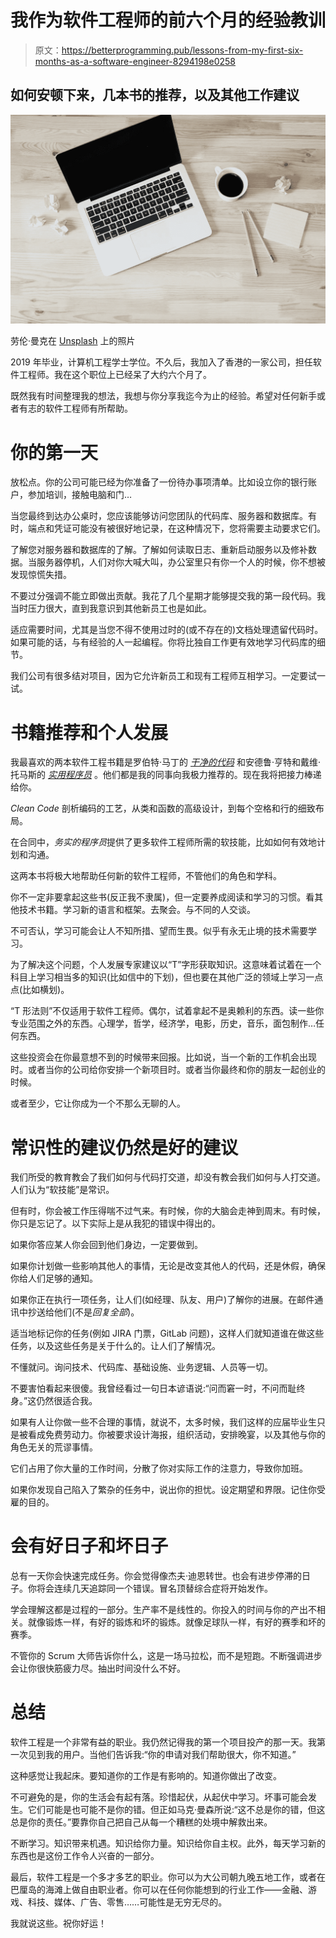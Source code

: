 # 我作为软件工程师的前六个月的经验教训

> 原文：<https://betterprogramming.pub/lessons-from-my-first-six-months-as-a-software-engineer-8294198e0258>

## 如何安顿下来，几本书的推荐，以及其他工作建议

![](img/ebbe8351fe32193a328a95050817a50d.png)

劳伦·曼克在 [Unsplash](https://unsplash.com/s/photos/computer?utm_source=unsplash&utm_medium=referral&utm_content=creditCopyText) 上的照片

2019 年毕业，计算机工程学士学位。不久后，我加入了香港的一家公司，担任软件工程师。我在这个职位上已经呆了大约六个月了。

既然我有时间整理我的想法，我想与你分享我迄今为止的经验。希望对任何新手或者有志的软件工程师有所帮助。

# 你的第一天

放松点。你的公司可能已经为你准备了一份待办事项清单。比如设立你的银行账户，参加培训，接触电脑和门…

当您最终到达办公桌时，您应该能够访问您团队的代码库、服务器和数据库。有时，端点和凭证可能没有被很好地记录，在这种情况下，您将需要主动要求它们。

了解您对服务器和数据库的了解。了解如何读取日志、重新启动服务以及修补数据。当服务器停机，人们对你大喊大叫，办公室里只有你一个人的时候，你不想被发现惊慌失措。

不要过分强调不能立即做出贡献。我花了几个星期才能够提交我的第一段代码。我当时压力很大，直到我意识到其他新员工也是如此。

适应需要时间，尤其是当您不得不使用过时的(或不存在的)文档处理遗留代码时。如果可能的话，与有经验的人一起编程。你将比独自工作更有效地学习代码库的细节。

我们公司有很多结对项目，因为它允许新员工和现有工程师互相学习。一定要试一试。

# 书籍推荐和个人发展

我最喜欢的两本软件工程书籍是罗伯特·马丁的 [*干净的代码*](https://www.amazon.com/Clean-Code-Handbook-Software-Craftsmanship/dp/0132350882) 和安德鲁·亨特和戴维·托马斯的 [*实用程序员*](https://www.amazon.com/Pragmatic-Programmer-Journeyman-Master/dp/020161622X) 。他们都是我的同事向我极力推荐的。现在我将把接力棒递给你。

*Clean Code* 剖析编码的工艺，从类和函数的高级设计，到每个空格和行的细致布局。

在合同中，*务实的程序员*提供了更多软件工程师所需的软技能，比如如何有效地计划和沟通。

这两本书将极大地帮助任何新的软件工程师，不管他们的角色和学科。

你不一定非要拿起这些书(反正我不隶属)，但一定要养成阅读和学习的习惯。看其他技术书籍。学习新的语言和框架。去聚会。与不同的人交谈。

不可否认，学习可能会让人不知所措、望而生畏。似乎有永无止境的技术需要学习。

为了解决这个问题，个人发展专家建议以“T”字形获取知识。这意味着试着在一个科目上学习相当多的知识(比如信中的下划)，但也要在其他广泛的领域上学习一点点(比如横划)。

“T 形法则”不仅适用于软件工程师。偶尔，试着拿起不是奥赖利的东西。读一些你专业范围之外的东西。心理学，哲学，经济学，电影，历史，音乐，面包制作…任何东西。

这些投资会在你最意想不到的时候带来回报。比如说，当一个新的工作机会出现时。或者当你的公司给你安排一个新项目时。或者当你最终和你的朋友一起创业的时候。

或者至少，它让你成为一个不那么无聊的人。

# 常识性的建议仍然是好的建议

我们所受的教育教会了我们如何与代码打交道，却没有教会我们如何与人打交道。人们认为“软技能”是常识。

但有时，你会被工作压得喘不过气来。有时候，你的大脑会走神到周末。有时候，你只是忘记了。以下实际上是从我犯的错误中得出的。

如果你答应某人你会回到他们身边，一定要做到。

如果你计划做一些影响其他人的事情，无论是改变其他人的代码，还是休假，确保你给人们足够的通知。

如果你正在执行一项任务，让人们(如经理、队友、用户)了解你的进展。在邮件通讯中抄送给他们(不是*回复全部*)。

适当地标记你的任务(例如 JIRA 门票，GitLab 问题)，这样人们就知道谁在做这些任务，以及这些任务是关于什么的。让人们了解情况。

不懂就问。询问技术、代码库、基础设施、业务逻辑、人员等一切。

不要害怕看起来很傻。我曾经看过一句日本谚语说:“问而窘一时，不问而耻终身。”这仍然很适合我。

如果有人让你做一些不合理的事情，就说不，太多时候，我们这样的应届毕业生只是被看成免费劳动力。你被要求设计海报，组织活动，安排晚宴，以及其他与你的角色无关的荒谬事情。

它们占用了你大量的工作时间，分散了你对实际工作的注意力，导致你加班。

如果你发现自己陷入了繁杂的任务中，说出你的担忧。设定期望和界限。记住你受雇的目的。

# 会有好日子和坏日子

总有一天你会快速完成任务。你会觉得像杰夫·迪恩转世。也会有进步停滞的日子。你将会连续几天追踪同一个错误。冒名顶替综合症将开始发作。

学会理解这都是过程的一部分。生产率不是线性的。你投入的时间与你的产出不相关。就像锻炼一样，有好的锻炼和坏的锻炼。就像足球队一样，有好的赛季和坏的赛季。

不管你的 Scrum 大师告诉你什么，这是一场马拉松，而不是短跑。不断强调进步会让你很快筋疲力尽。抽出时间没什么不好。

# 总结

软件工程是一个非常有益的职业。我仍然记得我的第一个项目投产的那一天。我第一次见到我的用户。当他们告诉我:“你的申请对我们帮助很大，你不知道。”

这种感觉让我起床。要知道你的工作是有影响的。知道你做出了改变。

不可避免的是，你的生活会有起有落。珍惜起伏，从起伏中学习。坏事可能会发生。它们可能是也可能不是你的错。但正如马克·曼森所说:“这不总是你的错，但这总是你的责任。”要靠你自己把自己从每一个糟糕的处境中解救出来。

不断学习。知识带来机遇。知识给你力量。知识给你自主权。此外，每天学习新的东西也是这份工作令人兴奋的一部分。

最后，软件工程是一个多才多艺的职业。你可以为大公司朝九晚五地工作，或者在巴厘岛的海滩上做自由职业者。你可以在任何你能想到的行业工作——金融、游戏、科技、媒体、广告、零售……可能性是无穷无尽的。

我就说这些。祝你好运！